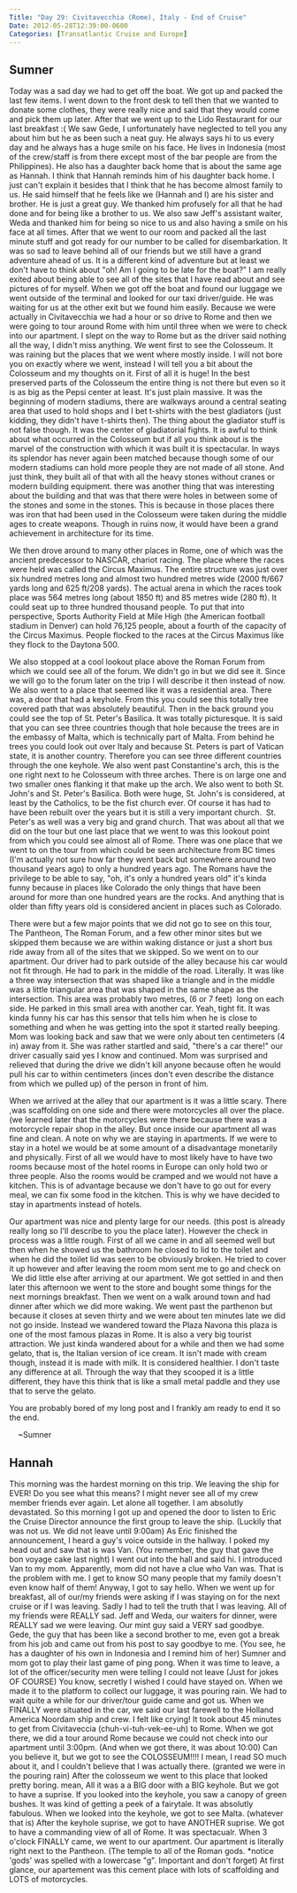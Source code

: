 ```yaml
---
Title: "Day 29: Civitavecchia (Rome), Italy - End of Cruise"
Date: 2012-05-28T12:39:00-0600
Categories: [Transatlantic Cruise and Europe]
---
```


## Sumner

Today was a sad day we had to get off the boat. We got up and packed the
last few items. I went down to the front desk to tell then that we
wanted to donate some clothes, they were really nice and said that they
would come and pick them up later. After that we went up to the Lido
Restaurant for our last breakfast :( We saw Gede, I unfortunately have
neglected to tell you any about him but he as been such a neat guy. He
always says hi to us every day and he always has a huge smile on his
face. He lives in Indonesia (most of the crew/staff is from there except
most of the bar people are from the Philippines). He also has a daughter
back home that is about the same age as Hannah. I think that Hannah
reminds him of his daughter back home. I just can't explain it besides
that I think that he has become almost family to us. He said himself
that he feels like we (Hannah and I) are his sister and brother. He is
just a great guy. We thanked him profusely for all that he had done and
for being like a brother to us. We also saw Jeff's assistant waiter,
Weda and thanked him for being so nice to us and also having a smile on
his face at all times. After that we went to our room and packed all the
last minute stuff and got ready for our number to be called for
disembarkation. It was so sad to leave behind all of our friends but we
still have a grand adventure ahead of us. It is a different kind of
adventure but at least we don't have to think about "oh! Am I going to
be late for the boat?" I am really exited about being able to see all of
the sites that I have read about and see pictures of for myself. When we
got off the boat and found our luggage we went outside of the terminal
and looked for our taxi driver/guide. He was waiting for us at the other
exit but we found him easily. Because we were actually in Civitavecchia
we had a hour or so drive to Rome and then we were going to tour around
Rome with him until three when we were to check into our apartment. I
slept on the way to Rome but as the driver said nothing all the way, I
didn't miss anything. We went first to see the Colosseum. It was raining
but the places that we went where mostly inside. I will not bore you on
exactly where we went, instead I will tell you a bit about the Colosseum
and my thoughts on it. First of all it is huge! In the best preserved
parts of the Colosseum the entire thing is not there but even so it is
as big as the Pepsi center at least. It's just plain massive. It was the
beginning of modern stadiums, there are walkways around a central
seating area that used to hold shops and I bet t-shirts with the best
gladiators (just kidding, they didn't have t-shirts then). The thing
about the gladiator stuff is not false though. It was the center of
gladiatorial fights. It is awful to think about what occurred in the
Colosseum but if all you think about is the marvel of the construction
with which it was built it is spectacular. In ways its splendor has
never again been matched because though some of our modern stadiums can
hold more people they are not made of all stone. And just think, they
built all of that with all the heavy stones without cranes or modern
building equipment. there was another thing that was interesting about
the building and that was that there were holes in between some of the
stones and some in the stones. This is because in those places there was
iron that had been used in the Colosseum were taken during the middle
ages to create weapons. Though in ruins now, it would have been a grand
achievement in architecture for its time.

We then drove around to many other places in Rome, one of which was the
ancient predecessor to NASCAR, chariot racing. The place where the races
were held was called the Circus Maximus. The entire structure was just
over six hundred metres long and almost two hundred metres wide (2000
ft/667 yards long and 625 ft/208 yards). The actual arena in which the
races took place was 564 metres long (about 1850 ft) and 85 metres
wide (280 ft). It could seat up to three hundred thousand people. To put
that into perspective, Sports Authority Field at Mile High (the American
football stadium in Denver) can hold 76,125 people, about a fourth of
the capacity of the Circus Maximus. People flocked to the races at the
Circus Maximus like they flock to the Daytona 500.

We also stopped at a cool lookout place above the Roman Forum from which
we could see all of the forum. We didn't go in but we did see it. Since
we will go to the forum later on the trip I will describe it then
instead of now. We also went to a place that seemed like it was a
residential area. There was, a door that had a keyhole. From this you
could see this totally tree covered path that was absolutely beautiful.
Then in the back ground you could see the top of St. Peter's Basilica.
It was totally picturesque. It is said that you can see three countries
though that hole because the trees are in the embassy of Malta, which is
technically part of Malta. From behind he trees you could look out over
Italy and because St. Peters is part of Vatican state, it is another
country. Therefore you can see three different countries through the one
keyhole. We also went past Constantine's arch, this is the one right
next to he Colosseum with three arches. There is on large one and two
smaller ones flanking it that make up the arch. We also went to both St.
John's and St. Peter's Basilica. Both were huge, St. John's is
considered, at least by the Catholics, to be the fist church ever. Of
course it has had to have been rebuilt over the years but it is still a
very important church.  St. Peter's as well was a very big and grand
church. That was about all that we did on the tour but one last place
that we went to was this lookout point from which you could see almost
all of Rome. There was one place that we went to on the tour from which
could be seen architecture from BC times (I'm actually not sure how far
they went back but somewhere around two thousand years ago) to only a
hundred years ago. The Romans have the privilege to be able to say, "oh,
it's only a hundred years old" it's kinda funny because in places like
Colorado the only things that have been around for more than one hundred
years are the rocks. And anything that is older than fifty years old is
considered ancient in places such as Colorado.

There were but a few major points that we did not go to see on this
tour, The Pantheon, The Roman Forum, and a few other minor sites but we
skipped them because we are within waking distance or just a short bus
ride away from all of the sites that we skipped. So we went on to our
apartment. Our driver had to park outside of the alley because his car
would not fit through. He had to park in the middle of the road.
Literally. It was like a three way intersection that was shaped like a
triangle and in the middle was a little triangular area that was shaped
in the same shape as the intersection. This area was probably two
metres, (6 or 7 feet)  long on each side. He parked in this small area
with another car. Yeah, tight fit. It was kinda funny his car has this
sensor that tells him when he is close to something and when he was
getting into the spot it started really beeping. Mom was looking back
and saw that we were only about ten centimeters (4 in) away from it. She
was rather startled and said, "there's a car there!" our driver casually
said yes I know and continued. Mom was surprised and relieved that
during the drive we didn't kill anyone because often he would pull his
car to within centimeters (inces don't even describe the distance from
which we pulled up) of the person in front of him.

When we arrived at the alley that our apartment is it was a little
scary. There ,was scaffolding on one side and there were motorcycles all
over the place. (we learned later that the motorcycles were there
because there was a motorcycle repair shop in the alley. But once inside
our apartment all was fine and clean. A note on why we are staying in
apartments. If we were to stay in a hotel we would be at some amount of
a disadvantage monetarily and physically. First of all we would have to
most likely have to have two rooms because most of the hotel rooms in
Europe can only hold two or three people. Also the rooms would be
cramped and we would not have a kitchen. This is of advantage because we
don't have to go out for every meal, we can fix some food in the
kitchen. This is why we have decided to stay in apartments instead of
hotels.

Our apartment was nice and plenty large for our needs. (this post is
already really long so I'll describe to you the place later). However
the check in process was a little rough. First of all we came in and all
seemed well but then when he showed us the bathroom he closed to lid to
the toilet and when he did the toilet lid was seen to be obviously
broken. He tried to cover it up however and after leaving the room mom
sent me to go and check on  We did little else after arriving at our
apartment. We got settled in and then later this afternoon we went to
the store and bought some things for the next mornings breakfast. Then
we went on a walk around town and had dinner after which we did more
waking. We went past the parthenon but because it closes at seven thirty
and we were about ten minutes late we did not go inside. Instead we
wandered toward the Plaza Navona this plaza is one of the most famous
plazas in Rome. It is also a very big tourist attraction. We just kinda
wandered about for a while and then we had some gelato, that is, the
Italian version of ice cream. It isn't made with cream though, instead
it is made with milk. It is considered healthier. I don't taste any
difference at all. Through the way that they scooped it is a little
different, they have this think that is like a small metal paddle and
they use that to serve the gelato.

You are probably bored of my long post and I frankly am ready to end it
so the end.

    \~Sumner

## Hannah

This morning was the hardest morning on this trip. We leaving the ship
for EVER! Do you see what this means? I might never see all of my crew
member friends ever again. Let alone all together. I am absolutly
devastated. So this morning I got up and opened the door to listen to
Eric the Cruise Director announce the first group to leave the ship.
(Luckily that was not us. We did not leave until 9:00am) As Eric
finished the announcement, I heard a guy's voice outside in the hallway.
I poked my head out and saw that is was Van. (You remember, the guy that
gave the bon voyage cake last night) I went out into the hall and said
hi. I introduced Van to my mom. Apparently, mom did not have a clue who
Van was. That is the problem with me. I get to know SO many people that
my family doesn't even know half of them! Anyway, I got to say hello.
When we went up for breakfast, all of our/my friends were asking if I
was staying on for the next cruise or if I was leaving. Sadly I had to
tell the truth that I was leaving. All of my friends were REALLY sad.
Jeff and Weda, our waiters for dinner, were REALLY sad we were leaving.
Our mint guy said a VERY sad goodbye. Gede, the guy that has been like a
second brother to me, even got a break from his job and came out from
his post to say goodbye to me. (You see, he has a daughter of his own in
Indonesia and I remind him of her) Sumner and mom got to play their last
game of ping pong. When it was time to leave, a lot of the
officer/security men were telling I could not leave (Just for jokes OF
COURSE) You know, secretly I wished I could have stayed on. When we made
it to the platform to collect our luggage, it was pouring rain. We had
to wait quite a while for our driver/tour guide came and got us. When we
FINALLY were situated in the car, we said our last farewell to the
Holland America Noordam ship and crew. I felt like crying! It took about
45 minutes to get from Civitaveccia (chuh-vi-tuh-vek-ee-uh) to Rome.
When we got there, we did a tour around Rome because we could not check
into our apartment until 3:00pm. (And when we got there, it was about
10:00) Can you believe it, but we got to see the COLOSSEUM!!!! I mean, I
read SO much about it, and I couldn't believe that I was actually there.
(granted we were in the pouring rain) After the colosseum we went to
this place that looked pretty boring. mean, All it was a a BIG door with
a BIG keyhole. But we got to have a suprise. If you looked into the
keyhole, you saw a canopy of green bushes. It was kind of getting a peek
of a fairytale. It was absolutly fabulous. When we looked into the
keyhole, we got to see Malta. (whatever that is) After the keyhole
suprise, we got to have ANOTHER suprise. We got to have a commanding
view of all of Rome. It was spectacualr. When 3 o'clock FINALLY came, we
went to our apartment. Our apartment is literally right next to the
Pantheon. (The temple to all of the Roman gods. \*notice 'gods' was
spelled with a lowercase "g". Important and don't forget) At first
glance, our apartement was this cement place with lots of scaffolding
and LOTS of motorcycles.
